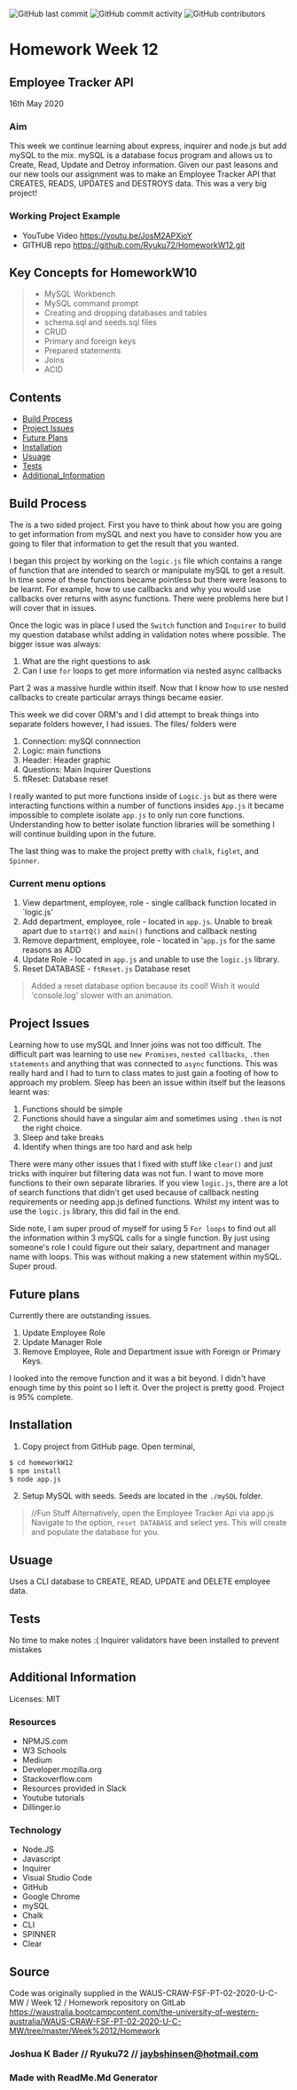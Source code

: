 ![GitHub last commit](https://img.shields.io/github/last-commit/Ryuku72/HomeworkW12?style=for-the-badge)
![GitHub commit activity](https://img.shields.io/github/commit-activity/y/Ryuku72/HomeworkW12?style=for-the-badge)
![GitHub contributors](https://img.shields.io/github/contributors/Ryuku72/HomeworkW12?style=for-the-badge)


# Homework Week 12 
## Employee Tracker API
16th May 2020


### Aim
This week we continue learning about express, inquirer and node.js but add mySQL to the mix. mySQL is a database focus program and allows us to Create, Read, Update and Detroy information. Given our past leasons and our new tools our assignment was to make an Employee Tracker API that CREATES, READS, UPDATES and DESTROYS data. This was a very big project!



### Working Project Example
* YouTube Video https://youtu.be/JosM2APXioY
* GITHUB repo https://github.com/Ryuku72/HomeworkW12.git


## Key Concepts for HomeworkW10
> * MySQL Workbench
> * MySQL command prompt
> * Creating and dropping databases and tables
> * schema.sql and seeds.sql files
> * CRUD
> * Primary and foreign keys
> * Prepared statements
> * Joins
> * ACID

 
## Contents
* [Build Process](#Build_Process)
* [Project Issues](#Project_Issues)
* [Future Plans](#future)
* [Installation](#Installation)
* [Usuage](#Usuage)
* [Tests](#Tests)
* [Additional_Information](#Additional_Information)



<a name="Build_Process">

## Build Process 

The is a two sided project. First you have to think about how you are going to get information from mySQL and next you have to consider how you are going to filer that information to get the result that you wanted.

I began this project by working on the `logic.js` file which contains a range of function that are intended to search or manipulate mySQL to get a result. In time some of these functions became pointless but there were leasons to be learnt. For example, how to use callbacks and why you would use callbacks over returns with async functions. There were problems here but I will cover that in issues. 

Once the logic was in place I used the `Switch` function and `Inquirer` to build my question database whilst adding in validation notes where possible. The bigger issue was always: 
1. What are the right questions to ask
2. Can I use `for` loops to get more information via nested async callbacks

Part 2 was a massive hurdle within itself. Now that I know how to use nested callbacks to create particular arrays things became easier.

This week we did cover ORM's and I did attempt to break things into separate folders however, I had issues. The files/ folders were
1. Connection: mySQl connnection
2. Logic: main functions
3. Header: Header graphic
4. Questions: Main Inquirer Questions
5. ftReset: Database reset

I really wanted to put more functions inside of `Logic.js` but as there were interacting functions within a number of functions insides `App.js` it became impossible to complete isolate `app.js` to only run core functions. Understanding how to better isolate function libraries will be something I will continue building upon in the future. 

The last thing was to make the project pretty with `chalk`, `figlet`, and `Spinner`. 

### Current menu options
1. View department, employee, role - single callback function located in `logic.js'
2. Add department, employee, role - located in `app.js`. Unable to break apart due to `startQ()` and `main()` functions and callback nesting 
3. Remove department, employee, role - located in '`app.js` for the same reasons as ADD
4. Update Role - located in `app.js` and unable to use the `logic.js` library.
5. Reset DATABASE - `ftReset.js` Database reset

> Added a reset database option because its cool! Wish it would 'console.log' slower with an animation. 

<a name="Project_Issues">

## Project Issues

Learning how to use mySQL and Inner joins was not too difficult. The difficult part was learning to use `new Promises`, `nested callbacks`, `.then statements` and anything that was connected to `async` functions. This was really hard and I had to turn to class mates to just gain a footing of how to approach my problem. Sleep has been an issue within itself but the leasons learnt was:
1. Functions should be simple
2. Functions should have a singular aim and sometimes using `.then` is not the right choice.
3. Sleep and take breaks
4. Identify when things are too hard and ask help

There were many other issues that I fixed with stuff like `clear()` and just tricks with inquirer but filtering data was not fun. I want to move more functions to their own separate libraries. If you view `logic.js`, there are a lot of search functions that didn't get used because of callback nesting requirements or needing app.js defined functions. Whilst my intent was to use the `logic.js` library, this did fail in the end.

Side note, I am super proud of myself for using 5 `For loops` to find out all the information within 3 mySQL calls for a single function. By just using someone's role I could figure out their salary, department and manager name with loops. This was without making a new statement within mySQL. Super proud.

<a name="future">

## Future plans

Currently there are outstanding issues.

1. Update Employee Role
2. Update Manager Role
3. Remove Employee, Role and Department issue with Foreign or Primary Keys.

I looked into the remove function and it was a bit beyond. I didn't have enough time by this point so I left it. Over the project is pretty good.
Project is 95% complete. 

<a name="Installation">

## Installation 
1. Copy project from GitHub page. Open terminal, 

```sh
$ cd homeworkW12
$ npm install
$ node app.js
```

2. Setup MySQL with seeds. Seeds are located in the `./mySQL` folder.

> //Fun Stuff
> Alternatively, open the Employee Tracker Api via app.js
> Navigate to the option, `reset DATABASE` and select yes. This will create and populate the database for you.




<a name="Usuage">

## Usuage 
Uses a CLI database to CREATE, READ, UPDATE and DELETE employee data.

<a name="Tests">


## Tests
No time to make notes :(
Inquirer validators have been installed to prevent mistakes


<a name="Additional_Information">

## Additional Information
Licenses: MIT

### Resources
* NPMJS.com
* W3 Schools
* Medium
* Developer.mozilla.org
* Stackoverflow.com
* Resources provided in Slack
* Youtube tutorials
* Dillinger.io

### Technology
* Node.JS
* Javascript
* Inquirer
* Visual Studio Code
* GitHub
* Google Chrome
* mySQL
* Chalk
* CLI
* SPINNER
* Clear



## Source
Code was originally supplied in the WAUS-CRAW-FSF-PT-02-2020-U-C-MW / Week 12 / Homework repository on GitLab https://waustralia.bootcampcontent.com/the-university-of-western-australia/WAUS-CRAW-FSF-PT-02-2020-U-C-MW/tree/master/Week%2012/Homework

### Joshua K Bader // Ryuku72 // jaybshinsen@hotmail.com
### Made with ReadMe.Md Generator 
